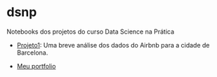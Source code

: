 # dsnp
Notebooks dos projetos do curso Data Science na Prática

* [Projeto1](https://github.com/marciusdm/dsnp/tree/main/projeto1): Uma breve análise dos dados do Airbnb para a cidade de Barcelona.

* [Meu portfolio](https://github.com/marciusdm/portfolio)
